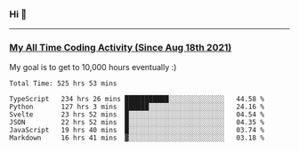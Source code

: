 ### Hi 🙂

---

### <a href="https://wakatime.com/@Eroxl">My All Time Coding Activity (Since Aug 18th 2021)</a>
My goal is to get to 10,000 hours eventually :)
<!--START_SECTION:waka-->

```text
Total Time: 525 hrs 53 mins

TypeScript   234 hrs 26 mins ███████████░░░░░░░░░░░░░░   44.58 %
Python       127 hrs 3 mins  ██████░░░░░░░░░░░░░░░░░░░   24.16 %
Svelte       23 hrs 52 mins  █░░░░░░░░░░░░░░░░░░░░░░░░   04.54 %
JSON         22 hrs 52 mins  █░░░░░░░░░░░░░░░░░░░░░░░░   04.35 %
JavaScript   19 hrs 40 mins  █░░░░░░░░░░░░░░░░░░░░░░░░   03.74 %
Markdown     16 hrs 41 mins  ▓░░░░░░░░░░░░░░░░░░░░░░░░   03.18 %
```

<!--END_SECTION:waka-->

